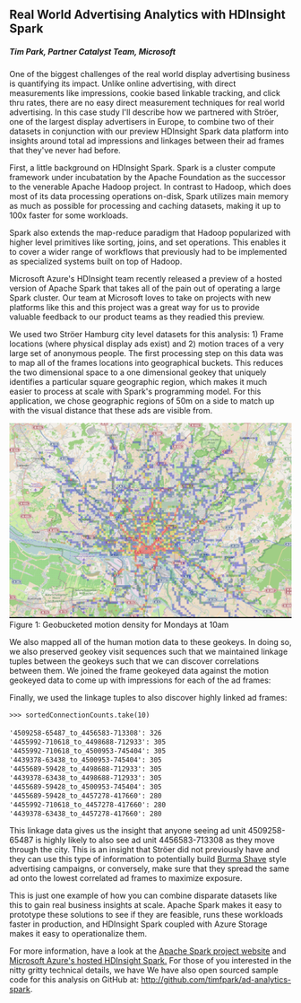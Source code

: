 ## Real World Advertising Analytics with HDInsight Spark
##### Tim Park, Partner Catalyst Team, Microsoft

One of the biggest challenges of the real world display advertising business is quantifying its impact. Unlike online advertising, with direct measurements like impressions, cookie based linkable tracking, and click thru rates, there are no easy direct measurement techniques for real world advertising. In this case study I'll describe how we partnered with Ströer, one of the largest display advertisers in Europe, to combine two of their datasets in conjunction with our preview HDInsight Spark data platform into insights around total ad impressions and linkages between their ad frames that they've never had before. 

First, a little background on HDInsight Spark. Spark is a cluster compute framework under incubatation by the Apache Foundation as the successor to the venerable Apache Hadoop project. In contrast to Hadoop, which does most of its data processing operations on-disk, Spark utilizes main memory as much as possible for processing and caching datasets, making it up to 100x faster for some workloads.

Spark also extends the map-reduce paradigm that Hadoop popularized with higher level primitives like sorting, joins, and set operations. This enables it to cover a wider range of workflows that previously had to be implemented as specialized systems built on top of Hadoop.

Microsoft Azure's HDInsight team recently released a preview of a hosted version of Apache Spark that takes all of the pain out of operating a large Spark cluster. Our team at Microsoft loves to take on projects with new platforms like this and this project was a great way for us to provide valuable feedback to our product teams as they readied this preview.

We used two Ströer Hamburg city level datasets for this analysis: 1) Frame locations (where physical display ads exist) and 2) motion traces of a very large set of anonymous people. The first processing step on this data was to map all of the frames locations into geographical buckets. This reduces the two dimensional space to a one dimensional geokey that uniquely identifies a particular square geographic region, which makes it much easier to process at scale with Spark's programming model. For this application, we chose geographic regions of 50m on a side to match up with the visual distance that these ads are visible from.

![Day Hour Density](dayhour.png)
Figure 1: Geobucketed motion density for Mondays at 10am

We also mapped all of the human motion data to these geokeys. In doing so, we also preserved geokey visit sequences such that we maintained linkage tuples between the geokeys such that we can discover correlations between them. We joined the frame geokeyed data against the motion geokeyed data to come up with impressions for each of the ad frames:

Finally, we used the linkage tuples to also discover highly linked ad frames:

    >>> sortedConnectionCounts.take(10)

    '4509258-65487_to_4456583-713308': 326
    '4455992-710618_to_4498688-712933': 305
    '4455992-710618_to_4500953-745404': 305
    '4439378-63438_to_4500953-745404': 305
    '4455689-59428_to_4498688-712933': 305
    '4439378-63438_to_4498688-712933': 305
    '4455689-59428_to_4500953-745404': 305
    '4455689-59428_to_4457278-417660': 280
    '4455992-710618_to_4457278-417660': 280
    '4439378-63438_to_4457278-417660': 280

This linkage data gives us the insight that anyone seeing ad unit 4509258-65487 is highly likely to also see ad unit 4456583-713308 as they move through the city. This is an insight that Ströer did not previously have and they can use this type of information to potentially build <a href="https://upload.wikimedia.org/wikipedia/commons/thumb/1/11/BurmaShaveSigns_Route66.jpg/1280px-BurmaShaveSigns_Route66.jpg">Burma Shave</a> style advertising campaigns, or conversely, make sure that they spread the same ad onto the lowest correlated ad frames to maximize exposure.

This is just one example of how you can combine disparate datasets like this to gain real business insights at scale. Apache Spark makes it easy to prototype these solutions to see if they are feasible, runs these workloads faster in production, and HDInsight Spark coupled with Azure Storage makes it easy to operationalize them.

For more information, have a look at the <a href="">Apache Spark project website</a> and <a href="http://azure.microsoft.com/en-us/services/hdinsight/apache-spark"> Microsoft Azure's hosted HDInsight Spark.</a> For those of you interested in the nitty gritty technical details, we have We have also open sourced sample code for this analysis on GitHub at: <a href="http://github.com/timfpark/ad-analytics-spark">http://github.com/timfpark/ad-analytics-spark</a>.
